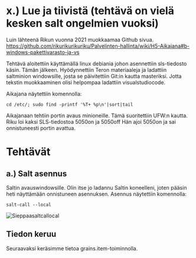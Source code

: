 # x.) Lue ja tiivistä (tehtävä on vielä kesken salt ongelmien vuoksi)
Luin lähteenä Rikun vuonna 2021 muokkaamaa Github sivua.
https://github.com/rikurikurikuriku/Palvelinten-hallinta/wiki/H5-Aikajana#b-windows-pakettivarasto-ja-vs

Tehtävä aloitettiin käyttämällä linux debiania johon asennettiin sls-tiedosto käsin.
Tämän jälkeen. Hyödynnettiin Teron materiaaleja ja ladattiin saltminion windowsille, josta se päivitettiin Git:in kautta masteriksi.
Jotta tekstin muokkaaminen olisi helpompaa ladattiin visualstudiocode.

Aikajana näytettiin komennolla:
```
cd /etc/; sudo find -printf '%T+ %p\n'|sort|tail
```
Aikajanaan tehtiin portin avaus minioneille. Tämä suoritettiin UFW:n kautta.
Riku loi kaksi SLS-tiedostoa 5050on ja 5050off
Hän ajoi 5050on ja sai onnistuneesti portin avattua.

# Tehtävät
## a.) Salt asennus
Saltin avauswindowsille. Olin itse jo ladannu Saltin koneelleni, joten pääsin heti näyttämään onnistuneen asennuksen.
Asennus näytettiin komennolla: 
```
salt-call --local
```
![Sieppaasaltcallocal](https://github.com/MiisaS/Servers_2024/assets/122888617/eaf6a96a-f4ba-48bb-b2f5-ee928f4fb21d)
## Tiedon keruu
Seuraavaksi keräsimme tietoa grains.item-toiminnolla.
